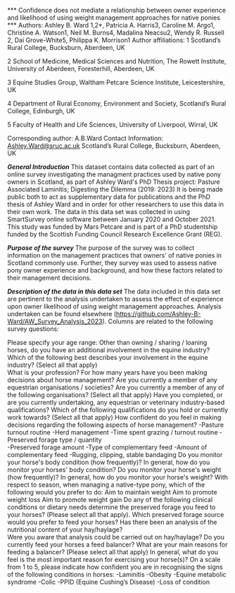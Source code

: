 *** Confidence does not mediate a relationship between owner experience and likelihood of using weight management approaches for native ponies *** 
Authors: Ashley B. Ward 1,2*, Patricia A. Harris3, Caroline M. Argo1, Christine A. Watson1, Neil M. Burns4, Madalina Neacsu2, Wendy R. Russell 2, Dai Grove-White5, Philippa K. Morrison1 
Author affiliations: 
1 Scotland’s Rural College, Bucksburn, Aberdeen, UK

2 School of Medicine, Medical Sciences and Nutrition, The Rowett Institute, University of Aberdeen, Foresterhill, Aberdeen, UK

3  Equine Studies Group, Waltham Petcare Science Institute, Leicestershire, UK 

4  Department of Rural Economy, Environment and Society, Scotland’s Rural College, Edinburgh, UK

5 Faculty of Health and Life Sciences, University of Liverpool, Wirral, UK

Corresponding author: A.B.Ward
Contact Information:
Ashley.Ward@sruc.ac.uk
Scotland’s Rural College, Bucksburn, Aberdeen, UK

***General Introduction***
This dataset contains data collected as part of an online survey investigating the managment practices
used by native pony owners in Scotland, as part of Ashley Ward's PhD Thesis project: Pasture Associated Laminitis; Digesting the Dilemma (2019: 2023)
It is being made public both to act as supplementary data for publications and the PhD 
thesis of Ashley Ward and in order for other researchers to use this data in their own 
work.
The data in this data set was collected in using SmartSurvey online software
between January 2020 and October 2021.
This study was funded by Mars Petcare and is part of a PhD studentship funded by the
Scottish Funding Council Research Excellence Grant (REG).

***Purpose of the survey***
The purpose of the survey was to collect information on the management practices that owners' 
of native ponies in Scotland commonly use. Further, they survey was used to assess native pony owner 
experience and background, and how these factors related to their management decisions. 

***Description of the data in this data set***
The data included in this data set are pertinent to the analysis undertaken to assess the effect of experience 
upon owner likelihood of using weight management approaches. Analysis undertaken can be found elsewhere (https://github.com/Ashley-B-Ward/AW_Survey_Analysis_2023). 
Columns are related to the following survey questions: 

Please specify your age range: 
Other than owning / sharing / loaning horses, do you have an additional involvement in the equine industry?
Which of the following best describes your involvement in the equine industry? (Select all that apply)  
What is your profession? 
For how many years have you been making decisions about horse management?
Are you currently a member of any equestrian organisations / societies?
Are you currently a member of any of the following organisations? (Select all that apply) 
Have you completed, or are you currently undertaking, any equestrian or veterinary industry-based qualifications? 
Which of the following qualifications do you hold or currently work towards? (Select all that apply) 
How confident do you feel in making decisions regarding the following aspects of horse management?
-Pasture turnout routine
-Herd management
-Time spent grazing / turnout routine
-Preserved forage type / quantity	
-Preserved forage amount
-Type of complementary feed
-Amount of complementary feed
-Rugging, clipping, stable bandaging
 Do you monitor your horse's body condition (how frequently)? 
In general, how do you monitor your horses' body condition? 
Do you monitor your horse's weight (how frequently)? 
In general, how do you monitor your horse's weight? 
With respect to season, when managing a native-type pony, which of the following would you prefer to do: 
Aim to maintain weight
Aim to promote weight loss
Aim to promote weight gain
Do any of the following clinical conditions or dietary needs determine the preserved forage you feed to your horses? (Please select all that apply). 
Which preserved forage source would you prefer to feed your horses? 
Has there been an analysis of the nutritional content of your hay/haylage?  
Were you aware that analysis could be carried out on hay/haylage? 
Do you currently feed your horses a feed balancer? 
What are your main reasons for feeding a balancer? (Please select all that apply) 
In general, what do you feel is the most important reason for exercising your horse(s)? 
On a scale from 1 to 5, please indicate how confident you are in recognising the signs of the following conditions in horses: 
-Laminitis 
-Obesity 
-Equine metabolic syndrome 
-Colic 
-PPID (Equine Cushing’s Disease) 
-Loss of condition 
